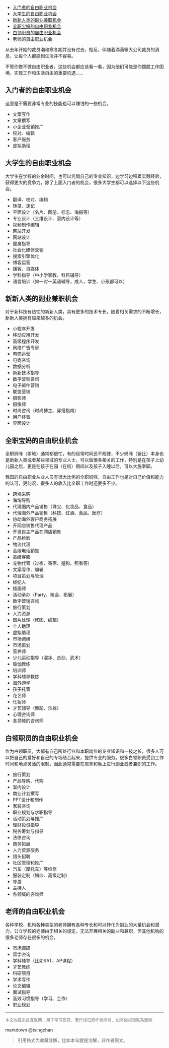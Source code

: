 

<!-- TOC -->

- [入门者的自由职业机会](#入门者的自由职业机会)
- [大学生的自由职业机会](#大学生的自由职业机会)
- [新新人类的副业兼职机会](#新新人类的副业兼职机会)
- [全职宝妈的自由职业机会](#全职宝妈的自由职业机会)
- [白领职员的自由职业机会](#白领职员的自由职业机会)
- [老师的自由职业机会](#老师的自由职业机会)

<!-- /TOC -->



从去年开始的裁员潮和寒冬期并没有过去，相反，伴随着滴滴等大公司裁员的消息，让每个人都感到生活并不容易。

不管你做不做自由职业者，这些机会都应该看一看，因为他们可能是你摆脱工作困境，实现工作和生活自由的重要机遇......


## 入门者的自由职业机会

这里是不需要非常专业的技能也可以赚钱的一些机会。


- 文案写作
- 文章撰写
- 小企业营销推广
- 校对、编辑
- 客户服务
- 虚拟助理



## 大学生的自由职业机会

大学生在学校的业余时间，也可以凭借自己的专业知识，边学习边积累实践经验，获得更大的竞争力，除了上面入门者的机会，很多大学生都可以选择以下这些机会。

- 翻译、校对、编辑
- 转录、速记
- 平面设计（名片、图册、标志、海报等）
- 专业设计（三维设计、室内设计等）
- 视频制作编辑
- 网站开发
- 网站设计
- 健身指导
- 社会化媒体营销
- 搜索引擎优化
- 博客运营
- 播客、自媒体
- 学科指导（中小学家教、科目辅导）
- 语言培训（如一对一英语辅导，成人，学生、小孩都可以）



## 新新人类的副业兼职机会

对于新科技有热忱的新新人类，具有更多的技术专长，随着相关需求的不断增长，新新人类拥有越来越多的机会。



- 小程序开发
- 移动应用开发
- 高级程序开发
- 网络广告专家
- 电商运营
- 电商咨询
- 数据分析
- 新新技术指导
- 数字营销咨询
- 电子邮件营销
- 联盟营销
- 摄影师
- 摄像师
- 时尚咨询（时尚博主、穿搭指南）
- 用户体验
- 界面设计



## 全职宝妈的自由职业机会

全职妈咪（爹地）通常都很忙，有的经常时间还不规律，不少妈咪（爸比）本身也是新新人类或者某些领域的专业人士，可以做很多相关的工作，特别是在孩子上幼儿园之后，更是在孩子在园（在校）期间以及孩子入睡以后，可以大施拳脚。

我国的自由职业从业人员有很大比例的全职妈咪，自由工作也是对自己价值和能力的认可，更何况，很多人的收入比全职工作时还要多不少。

- 跨境采购
- 海淘导购
- 代理国内产品销售（珠宝、化妆品、食品）
- 代理海外产品销售（科技、红酒、食品、医疗）
- 协助海外客户商务拓展
- 开网店销售代理产品
- 开发自主产品在网店销售
- 产品检验
- 物流代理
- 高级电话销售
- 高级客服
- 宠物代管（过夜、寄宿、遛狗、照看等）
- 文案写作、编辑
- 项目策划与管理
- 经纪人
- 插画师
- 活动承办（Party、聚会、拓展）
- 数字营销咨询
- 旅行策划
- 人力资源
- 图片处理（修图、编辑）
- 个人助理
- 虚拟助理
- 市场调研
- 市场策划
- 营养师
- 少儿运动指导（溜冰、击剑、武术）
- 瑜伽教练
- 培训师
- 学科辅导教练
- 海外游学
- 孩子托管
- 花艺师
- 化妆师
- 才艺辅导（舞蹈、乐器）
- 心理咨询师
- 各领域的咨询师



## 白领职员的自由职业机会

作为白领职员，大都有自己所处行业和本职岗位的专业知识和一技之长，很多人可以把自己的爱好和自己的专场结合起来，提供专业的服务。很多白领职员受到工作时间和地点灵活的限制，因此通常需要在周末和晚上进行副业或者兼职的工作。



- 旅行策划
- 产品导购、代购
- 室内设计
- 商业计划撰写
- PPT设计和制作
- 家装咨询
- 职业规划与求职指导
- 活动策划与推广
- 理财投资指导
- 税务筹划与指导
- 法律咨询
- 商务拓展
- 人力资源服务
- 猎头招聘
- 社区管理和推广
- 汽车（摩托车）等维修
- 服装定制（婚纱、高级定制）
- 导游
- 主持人
- 各领域的咨询师



## 老师的自由职业机会

各种学校、机构各种类型的老师拥有各种专长和可以转化为副业的大量机会和潜力，公立学校的老师由于相关的规定，无法开展相关的副业和兼职，但其他机构的很多老师存在很多的机会。

- 市场调研
- 留学咨询
- 学科辅导（比如SAT、AP课程）
- 才艺教练
- 科研项目
- 学术写作
- 论文编辑
- 面试指导
- 高效习惯指导（学习、工作）
- 职业规划



----
<font size=2 color='grey'>本文收藏来自互联网，用于学习研究，著作权归原作者所有，如有侵权请联系删除</font>

markdown @tsingchan 

> 引用格式为收藏注解，比如本句就是注解，非作者原文。
